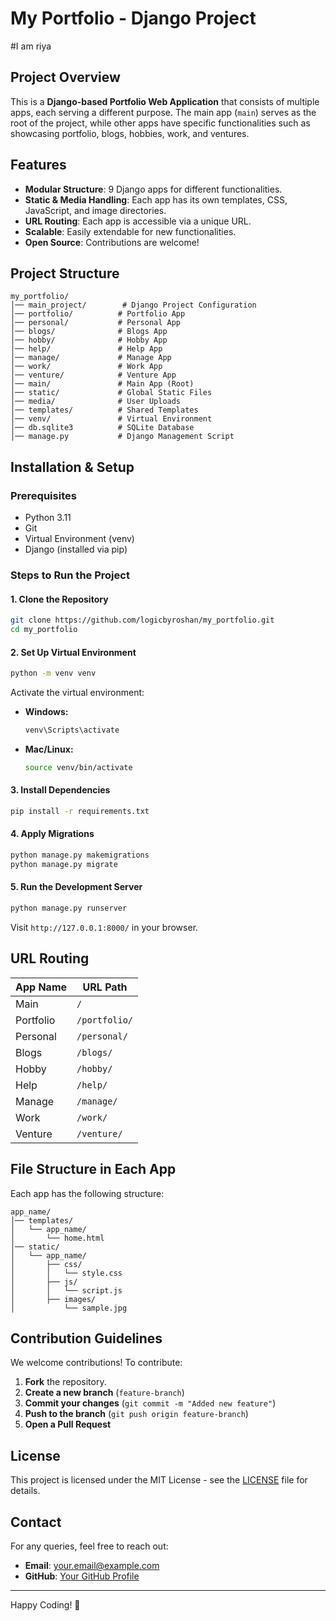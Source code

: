 # My Portfolio - Django Project
#I am riya
## Project Overview
This is a **Django-based Portfolio Web Application** that consists of multiple apps, each serving a different purpose. The main app (`main`) serves as the root of the project, while other apps have specific functionalities such as showcasing portfolio, blogs, hobbies, work, and ventures.

## Features
- **Modular Structure**: 9 Django apps for different functionalities.
- **Static & Media Handling**: Each app has its own templates, CSS, JavaScript, and image directories.
- **URL Routing**: Each app is accessible via a unique URL.
- **Scalable**: Easily extendable for new functionalities.
- **Open Source**: Contributions are welcome!

## Project Structure
```
my_portfolio/
│── main_project/        # Django Project Configuration
│── portfolio/          # Portfolio App
│── personal/           # Personal App
│── blogs/              # Blogs App
│── hobby/              # Hobby App
│── help/               # Help App
│── manage/             # Manage App
│── work/               # Work App
│── venture/            # Venture App
│── main/               # Main App (Root)
│── static/             # Global Static Files
│── media/              # User Uploads
│── templates/          # Shared Templates
│── venv/               # Virtual Environment
│── db.sqlite3          # SQLite Database
│── manage.py           # Django Management Script
```

## Installation & Setup
### Prerequisites
- Python 3.11
- Git
- Virtual Environment (venv)
- Django (installed via pip)

### Steps to Run the Project

#### 1. Clone the Repository
```sh
git clone https://github.com/logicbyroshan/my_portfolio.git
cd my_portfolio
```

#### 2. Set Up Virtual Environment
```sh
python -m venv venv
```
Activate the virtual environment:
- **Windows:**
  ```sh
  venv\Scripts\activate
  ```
- **Mac/Linux:**
  ```sh
  source venv/bin/activate
  ```

#### 3. Install Dependencies
```sh
pip install -r requirements.txt
```

#### 4. Apply Migrations
```sh
python manage.py makemigrations
python manage.py migrate
```

#### 5. Run the Development Server
```sh
python manage.py runserver
```
Visit `http://127.0.0.1:8000/` in your browser.

## URL Routing
| App Name    | URL Path            |
|------------|--------------------|
| Main       | `/`                |
| Portfolio  | `/portfolio/`       |
| Personal   | `/personal/`        |
| Blogs      | `/blogs/`           |
| Hobby      | `/hobby/`           |
| Help       | `/help/`            |
| Manage     | `/manage/`          |
| Work       | `/work/`            |
| Venture    | `/venture/`         |

## File Structure in Each App
Each app has the following structure:
```
app_name/
│── templates/
│   └── app_name/
│       └── home.html
│── static/
│   └── app_name/
│       ├── css/
│       │   └── style.css
│       ├── js/
│       │   └── script.js
│       ├── images/
│           └── sample.jpg
```

## Contribution Guidelines
We welcome contributions! To contribute:
1. **Fork** the repository.
2. **Create a new branch** (`feature-branch`)
3. **Commit your changes** (`git commit -m "Added new feature"`)
4. **Push to the branch** (`git push origin feature-branch`)
5. **Open a Pull Request**

## License
This project is licensed under the MIT License - see the [LICENSE](LICENSE) file for details.

## Contact
For any queries, feel free to reach out:
- **Email**: your.email@example.com
- **GitHub**: [Your GitHub Profile](https://github.com/logicbyroshan)

---
Happy Coding! 🚀

